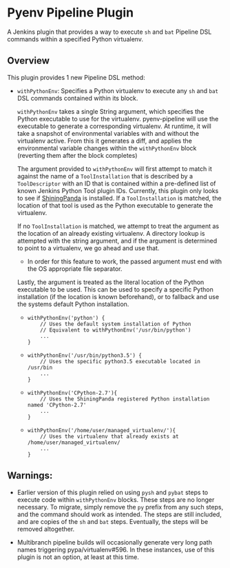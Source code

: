 # Pyenv Pipeline Plugin
A Jenkins plugin that provides a way to execute <code>sh</code> and 
<code>bat</code> Pipeline DSL commands within a specified Python
virtualenv.

## Overview
This plugin provides 1 new Pipeline DSL method:

* <code>withPythonEnv</code>: Specifies a Python virtualenv to execute
  any <code>sh</code> and <code>bat</code> DSL commands contained 
  within its block.
  
  <code>withPythonEnv</code> takes a single String argument, which
  specifies the Python executable to use for the virtualenv.
  pyenv-pipeline will use the executable to generate a corresponding
  virtualenv. At runtime, it will take a snapshot of environmental 
  variables with and without the virtualenv active. From this it generates
  a diff, and applies the environmental variable changes within the
  <code>withPythonEnv</code> block (reverting them after the block completes)
  
  The argument provided to <code>withPythonEnv</code> will first attempt
  to match it against the name of a <code>ToolInstallation</code> that
  is described by a <code>ToolDescriptor</code> with an ID that is contained
  within a pre-defined list of known Jenkins Python Tool plugin IDs. Currently,
  this plugin only looks to see if [ShiningPanda](https://github.com/jenkinsci/shiningpanda-plugin) is installed. If a 
  <code>ToolInstallation</code> is matched, the location of that tool is used
  as the Python executable to generate the virtualenv.
  
  If no <code>ToolInstallation</code> is matched, we attempt to treat the argument as 
  the location of an already existing virtualenv. A directory lookup is attempted with the
  string argument, and if the argument is determined to point to a virtualenv, we go
  ahead and use that. 
  
  * In order for this feature to work, the passed argument must end with the OS appropriate
  file separator.
  
  Lastly, the argument is treated as the literal location of the Python executable to be used. This can be used
  to specify a specific Python installation (if the location is known beforehand),
  or to fallback and use the systems default Python installation.
  
  * <pre><code>withPythonEnv('python') {
        // Uses the default system installation of Python
        // Equivalent to withPythonEnv('/usr/bin/python') 
        ...
    }
    </code></pre>
  * <pre><code>withPythonEnv('/usr/bin/python3.5') {
        // Uses the specific python3.5 executable located in /usr/bin
        ...
    }</code></pre>
  * <pre><code>withPythonEnv('CPython-2.7'){
        // Uses the ShiningPanda registered Python installation named 'CPython-2.7'
        ...
    }</code></pre>  
    
  * <pre><code>withPythonEnv('/home/user/managed_virtualenv/'){
        // Uses the virtualenv that already exists at /home/user/managed_virtualenv/
        ...
    }</code></pre>


## Warnings:

  * Earlier version of this plugin relied on using <code>pysh</code> and
  <code>pybat</code> steps to execute code within <code>withPythonEnv</code>
  blocks. These steps are no longer necessary. To migrate, simply remove the <code>py</code>
  prefix from any such steps, and the command should work as intended. The steps are
  still included, and are copies of the <code>sh</code> and <code>bat</code> steps. Eventually,
  the steps will be removed altogether.


  * Multibranch pipeline builds will occasionally generate very long path names
  triggering pypa/virtualenv#596. In these instances, use of this plugin is not
  an option, at least at this time. 
  
